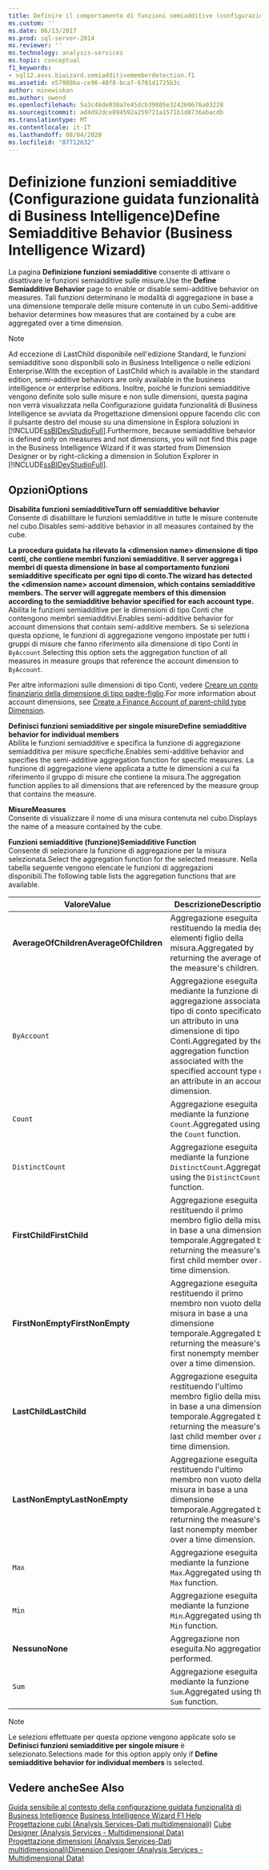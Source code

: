 ```yaml
---
title: Definire il comportamento di funzioni semiadditive (configurazione guidata funzionalità di Business Intelligence) | Microsoft Docs
ms.custom: ''
ms.date: 06/13/2017
ms.prod: sql-server-2014
ms.reviewer: ''
ms.technology: analysis-services
ms.topic: conceptual
f1_keywords:
- sql12.asvs.biwizard.semiadditivememberdetection.f1
ms.assetid: e57080ba-ce96-40f8-bca7-6701d1725b3c
author: minewiskan
ms.author: owend
ms.openlocfilehash: 5a3c46de038a7e45dcb39805e324260676a03228
ms.sourcegitcommit: ad4d92dce894592a259721a1571b1d8736abacdb
ms.translationtype: MT
ms.contentlocale: it-IT
ms.lasthandoff: 08/04/2020
ms.locfileid: "87712632"
---
```

# <a name="define-semiadditive-behavior-business-intelligence-wizard"></a><span data-ttu-id="f8870-102">Definizione funzioni semiadditive (Configurazione guidata funzionalità di Business Intelligence)</span><span class="sxs-lookup"><span data-stu-id="f8870-102">Define Semiadditive Behavior (Business Intelligence Wizard)</span></span>
  <span data-ttu-id="f8870-103">La pagina **Definizione funzioni semiadditive** consente di attivare o disattivare le funzioni semiadditive sulle misure.</span><span class="sxs-lookup"><span data-stu-id="f8870-103">Use the **Define Semiadditive Behavior** page to enable or disable semi-additive behavior on measures.</span></span> <span data-ttu-id="f8870-104">Tali funzioni determinano le modalità di aggregazione in base a una dimensione temporale delle misure contenute in un cubo.</span><span class="sxs-lookup"><span data-stu-id="f8870-104">Semi-additive behavior determines how measures that are contained by a cube are aggregated over a time dimension.</span></span>  
  
> [!NOTE]  
>  <span data-ttu-id="f8870-105">Ad eccezione di LastChild disponibile nell'edizione Standard, le funzioni semiadditive sono disponibili solo in Business Intelligence o nelle edizioni Enterprise.</span><span class="sxs-lookup"><span data-stu-id="f8870-105">With the exception of LastChild which is available in the standard edition, semi-additive behaviors are only available in the business intelligence or enterprise editions.</span></span> <span data-ttu-id="f8870-106">Inoltre, poiché le funzioni semiadditive vengono definite solo sulle misure e non sulle dimensioni, questa pagina non verrà visualizzata nella Configurazione guidata funzionalità di Business Intelligence se avviata da Progettazione dimensioni oppure facendo clic con il pulsante destro del mouse su una dimensione in Esplora soluzioni in [!INCLUDE[ssBIDevStudioFull](../includes/ssbidevstudiofull-md.md)].</span><span class="sxs-lookup"><span data-stu-id="f8870-106">Furthermore, because semiadditive behavior is defined only on measures and not dimensions, you will not find this page in the Business Intelligence Wizard if it was started from Dimension Designer or by right-clicking a dimension in Solution Explorer in [!INCLUDE[ssBIDevStudioFull](../includes/ssbidevstudiofull-md.md)].</span></span>  
  
## <a name="options"></a><span data-ttu-id="f8870-107">Opzioni</span><span class="sxs-lookup"><span data-stu-id="f8870-107">Options</span></span>  
 <span data-ttu-id="f8870-108">**Disabilita funzioni semiadditive**</span><span class="sxs-lookup"><span data-stu-id="f8870-108">**Turn off semiadditive behavior**</span></span>  
 <span data-ttu-id="f8870-109">Consente di disabilitare le funzioni semiadditive in tutte le misure contenute nel cubo.</span><span class="sxs-lookup"><span data-stu-id="f8870-109">Disables semi-additive behavior in all measures contained by the cube.</span></span>  
  
 <span data-ttu-id="f8870-110">**La procedura guidata ha rilevato la \<dimension name> dimensione di tipo conti, che contiene membri funzioni semiadditive. Il server aggrega i membri di questa dimensione in base al comportamento funzioni semiadditive specificato per ogni tipo di conto.**</span><span class="sxs-lookup"><span data-stu-id="f8870-110">**The wizard has detected the \<dimension name> account dimension, which contains semiadditive members. The server will aggregate members of this dimension according to the semiadditive behavior specified for each account type.**</span></span>  
 <span data-ttu-id="f8870-111">Abilita le funzioni semiadditive per le dimensioni di tipo Conti che contengono membri semiadditivi.</span><span class="sxs-lookup"><span data-stu-id="f8870-111">Enables semi-additive behavior for account dimensions that contain semi-additive members.</span></span> <span data-ttu-id="f8870-112">Se si seleziona questa opzione, le funzioni di aggregazione vengono impostate per tutti i gruppi di misure che fanno riferimento alla dimensione di tipo Conti in `ByAccount`.</span><span class="sxs-lookup"><span data-stu-id="f8870-112">Selecting this option sets the aggregation function of all measures in measure groups that reference the account dimension to `ByAccount`.</span></span>  
  
 <span data-ttu-id="f8870-113">Per altre informazioni sulle dimensioni di tipo Conti, vedere [Creare un conto finanziario della dimensione di tipo padre-figlio](multidimensional-models/database-dimensions-finance-account-of-parent-child-type.md).</span><span class="sxs-lookup"><span data-stu-id="f8870-113">For more information about account dimensions, see [Create a Finance Account of parent-child type Dimension](multidimensional-models/database-dimensions-finance-account-of-parent-child-type.md).</span></span>  
  
 <span data-ttu-id="f8870-114">**Definisci funzioni semiadditive per singole misure**</span><span class="sxs-lookup"><span data-stu-id="f8870-114">**Define semiadditive behavior for individual members**</span></span>  
 <span data-ttu-id="f8870-115">Abilita le funzioni semiadditive e specifica la funzione di aggregazione semiadditiva per misure specifiche.</span><span class="sxs-lookup"><span data-stu-id="f8870-115">Enables semi-additive behavior and specifies the semi-additive aggregation function for specific measures.</span></span> <span data-ttu-id="f8870-116">La funzione di aggregazione viene applicata a tutte le dimensioni a cui fa riferimento il gruppo di misure che contiene la misura.</span><span class="sxs-lookup"><span data-stu-id="f8870-116">The aggregation function applies to all dimensions that are referenced by the measure group that contains the measure.</span></span>  
  
 <span data-ttu-id="f8870-117">**Misure**</span><span class="sxs-lookup"><span data-stu-id="f8870-117">**Measures**</span></span>  
 <span data-ttu-id="f8870-118">Consente di visualizzare il nome di una misura contenuta nel cubo.</span><span class="sxs-lookup"><span data-stu-id="f8870-118">Displays the name of a measure contained by the cube.</span></span>  
  
 <span data-ttu-id="f8870-119">**Funzioni semiadditive (funzione)**</span><span class="sxs-lookup"><span data-stu-id="f8870-119">**Semiadditive Function**</span></span>  
 <span data-ttu-id="f8870-120">Consente di selezionare la funzione di aggregazione per la misura selezionata.</span><span class="sxs-lookup"><span data-stu-id="f8870-120">Select the aggregation function for the selected measure.</span></span> <span data-ttu-id="f8870-121">Nella tabella seguente vengono elencate le funzioni di aggregazioni disponibili.</span><span class="sxs-lookup"><span data-stu-id="f8870-121">The following table lists the aggregation functions that are available.</span></span>  
  
|<span data-ttu-id="f8870-122">Valore</span><span class="sxs-lookup"><span data-stu-id="f8870-122">Value</span></span>|<span data-ttu-id="f8870-123">Descrizione</span><span class="sxs-lookup"><span data-stu-id="f8870-123">Description</span></span>|  
|-----------|-----------------|  
|<span data-ttu-id="f8870-124">**AverageOfChildren**</span><span class="sxs-lookup"><span data-stu-id="f8870-124">**AverageOfChildren**</span></span>|<span data-ttu-id="f8870-125">Aggregazione eseguita restituendo la media degli elementi figlio della misura.</span><span class="sxs-lookup"><span data-stu-id="f8870-125">Aggregated by returning the average of the measure's children.</span></span>|  
|`ByAccount`|<span data-ttu-id="f8870-126">Aggregazione eseguita mediante la funzione di aggregazione associata al tipo di conto specificato di un attributo in una dimensione di tipo Conti.</span><span class="sxs-lookup"><span data-stu-id="f8870-126">Aggregated by the aggregation function associated with the specified account type of an attribute in an account dimension.</span></span>|  
|`Count`|<span data-ttu-id="f8870-127">Aggregazione eseguita mediante la funzione `Count`.</span><span class="sxs-lookup"><span data-stu-id="f8870-127">Aggregated using the `Count` function.</span></span>|  
|`DistinctCount`|<span data-ttu-id="f8870-128">Aggregazione eseguita mediante la funzione `DistinctCount`.</span><span class="sxs-lookup"><span data-stu-id="f8870-128">Aggregated using the `DistinctCount` function.</span></span>|  
|<span data-ttu-id="f8870-129">**FirstChild**</span><span class="sxs-lookup"><span data-stu-id="f8870-129">**FirstChild**</span></span>|<span data-ttu-id="f8870-130">Aggregazione eseguita restituendo il primo membro figlio della misura in base a una dimensione temporale.</span><span class="sxs-lookup"><span data-stu-id="f8870-130">Aggregated by returning the measure's first child member over a time dimension.</span></span>|  
|<span data-ttu-id="f8870-131">**FirstNonEmpty**</span><span class="sxs-lookup"><span data-stu-id="f8870-131">**FirstNonEmpty**</span></span>|<span data-ttu-id="f8870-132">Aggregazione eseguita restituendo il primo membro non vuoto della misura in base a una dimensione temporale.</span><span class="sxs-lookup"><span data-stu-id="f8870-132">Aggregated by returning the measure's first nonempty member over a time dimension.</span></span>|  
|<span data-ttu-id="f8870-133">**LastChild**</span><span class="sxs-lookup"><span data-stu-id="f8870-133">**LastChild**</span></span>|<span data-ttu-id="f8870-134">Aggregazione eseguita restituendo l'ultimo membro figlio della misura in base a una dimensione temporale.</span><span class="sxs-lookup"><span data-stu-id="f8870-134">Aggregated by returning the measure's last child member over a time dimension.</span></span>|  
|<span data-ttu-id="f8870-135">**LastNonEmpty**</span><span class="sxs-lookup"><span data-stu-id="f8870-135">**LastNonEmpty**</span></span>|<span data-ttu-id="f8870-136">Aggregazione eseguita restituendo l'ultimo membro non vuoto della misura in base a una dimensione temporale.</span><span class="sxs-lookup"><span data-stu-id="f8870-136">Aggregated by returning the measure's last nonempty member over a time dimension.</span></span>|  
|`Max`|<span data-ttu-id="f8870-137">Aggregazione eseguita mediante la funzione `Max`.</span><span class="sxs-lookup"><span data-stu-id="f8870-137">Aggregated using the `Max` function.</span></span>|  
|`Min`|<span data-ttu-id="f8870-138">Aggregazione eseguita mediante la funzione `Min`.</span><span class="sxs-lookup"><span data-stu-id="f8870-138">Aggregated using the `Min` function.</span></span>|  
|<span data-ttu-id="f8870-139">**Nessuno**</span><span class="sxs-lookup"><span data-stu-id="f8870-139">**None**</span></span>|<span data-ttu-id="f8870-140">Aggregazione non eseguita.</span><span class="sxs-lookup"><span data-stu-id="f8870-140">No aggregation performed.</span></span>|  
|`Sum`|<span data-ttu-id="f8870-141">Aggregazione eseguita mediante la funzione `Sum`.</span><span class="sxs-lookup"><span data-stu-id="f8870-141">Aggregated using the `Sum` function.</span></span>|  
  
> [!NOTE]  
>  <span data-ttu-id="f8870-142">Le selezioni effettuate per questa opzione vengono applicate solo se **Definisci funzioni semiadditive per singole misure** è selezionato.</span><span class="sxs-lookup"><span data-stu-id="f8870-142">Selections made for this option apply only if **Define semiadditive behavior for individual members** is selected.</span></span>  
  
## <a name="see-also"></a><span data-ttu-id="f8870-143">Vedere anche</span><span class="sxs-lookup"><span data-stu-id="f8870-143">See Also</span></span>  
 <span data-ttu-id="f8870-144">[Guida sensibile al contesto della configurazione guidata funzionalità di Business Intelligence](business-intelligence-wizard-f1-help.md) </span><span class="sxs-lookup"><span data-stu-id="f8870-144">[Business Intelligence Wizard F1 Help](business-intelligence-wizard-f1-help.md) </span></span>  
 <span data-ttu-id="f8870-145">[Progettazione cubi &#40;Analysis Services-Dati multidimensionali&#41;](cube-designer-analysis-services-multidimensional-data.md) </span><span class="sxs-lookup"><span data-stu-id="f8870-145">[Cube Designer &#40;Analysis Services - Multidimensional Data&#41;](cube-designer-analysis-services-multidimensional-data.md) </span></span>  
 [<span data-ttu-id="f8870-146">Progettazione dimensioni &#40;Analysis Services-Dati multidimensionali&#41;</span><span class="sxs-lookup"><span data-stu-id="f8870-146">Dimension Designer &#40;Analysis Services - Multidimensional Data&#41;</span></span>](dimension-designer-analysis-services-multidimensional-data.md)  
  
  
